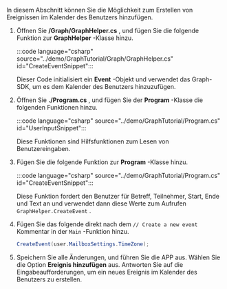 <!-- markdownlint-disable MD002 MD041 -->

In diesem Abschnitt können Sie die Möglichkeit zum Erstellen von Ereignissen im Kalender des Benutzers hinzufügen.

1. Öffnen Sie **/Graph/GraphHelper.cs** , und fügen Sie die folgende Funktion zur **GraphHelper** -Klasse hinzu.

    :::code language="csharp" source="../demo/GraphTutorial/Graph/GraphHelper.cs" id="CreateEventSnippet":::

    Dieser Code initialisiert ein **Event** -Objekt und verwendet das Graph-SDK, um es dem Kalender des Benutzers hinzuzufügen.

1. Öffnen Sie **./Program.cs** , und fügen Sie der **Program** -Klasse die folgenden Funktionen hinzu.

    :::code language="csharp" source="../demo/GraphTutorial/Program.cs" id="UserInputSnippet":::

    Diese Funktionen sind Hilfsfunktionen zum Lesen von Benutzereingaben.

1. Fügen Sie die folgende Funktion zur **Program** -Klasse hinzu.

    :::code language="csharp" source="../demo/GraphTutorial/Program.cs" id="CreateEventSnippet":::

    Diese Funktion fordert den Benutzer für Betreff, Teilnehmer, Start, Ende und Text an und verwendet dann diese Werte zum Aufrufen `GraphHelper.CreateEvent` .

1. Fügen Sie das folgende direkt nach dem `// Create a new event` Kommentar in der `Main` -Funktion hinzu.

    ```csharp
    CreateEvent(user.MailboxSettings.TimeZone);
    ```

1. Speichern Sie alle Änderungen, und führen Sie die APP aus. Wählen Sie die Option **Ereignis hinzufügen** aus. Antworten Sie auf die Eingabeaufforderungen, um ein neues Ereignis im Kalender des Benutzers zu erstellen.
